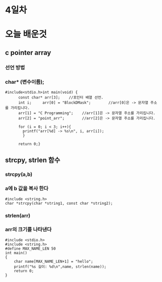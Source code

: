 # 4일차
# 오늘 배운것
## c pointer array
### 선언 방법
### char* (변수이름);
```
#include<stdio.h>int main(void) {
      const char* arr[3];    //포인터 배열 선언.   
      int i;     arr[0] = "BlockDMask";        //arr[0]은 -> 문자열 주소를 가리킵니다.    
      arr[1] = "C Programming";    //arr[1]은 -> 문자열 주소를 가리킵니다.
      arr[2] = "point_arr";        //arr[2]은 -> 문자열 주소를 가리킵니다. 
       
      for (i = 0; i < 3; i++){ 
        printf("arr[%d] -> %s\n", i, arr[i]);    
        }  

      return 0;}
```
## strcpy, strlen 함수
### strcpy(a,b)
### a에 b 값을 복사 한다
```
#include <string.h>
char *strcpy(char *string1, const char *string2);
```
### strlen(arr)
### arr의 크기를 나타낸다
```
#include <stdio.h>
#include <string.h>
#define MAX_NAME_LEN 50
int main()
{
    char name[MAX_NAME_LEN+1] = "hello";
    printf("%s 길이: %d\n",name, strlen(name));
    return 0;
}
```
